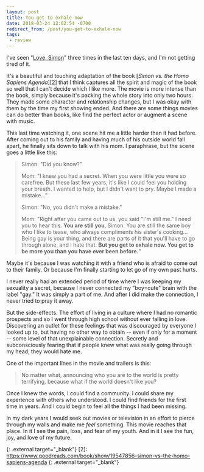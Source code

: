 ```yaml
---
layout: post
title: You get to exhale now
date: 2018-03-24 12:02:54 -0700
redirect_from: /post/you-get-to-exhale-now
tags:
 - review
---
```


I've seen "[Love, Simon][1]" three times in the last ten days, and I'm not getting tired of it.

It's a beautiful and touching adaptation of the book [*Simon vs. the Homo Sapiens Agenda*][2] that I think captures all the spirit and magic of the book so well that I can't decide which I like more. The movie is more intense than the book, simply because it's packing the whole story into only two hours. They made some character and relationship changes, but I was okay with them by the time my first showing ended. And there are some things movies can do better than books, like find the perfect actor or augment a scene with music.

This last time watching it, one scene hit me a little harder than it had before. After coming out to his family and having much of his outside world fall apart, he finally sits down to talk with his mom. I paraphrase, but the scene goes a little like this:

> Simon: "Did you know?"
> 
> Mom: "I knew you had a secret. When you were little you were so carefree. But these last few years, it's like I could feel you holding your breath. I wanted to help, but I didn't want to pry. Maybe I made a mistake..."
> 
> Simon: "No, you didn't make a mistake."
> 
> Mom: "Right after you came out to us, you said "I'm still me." I need you to hear this. **You are still you**, Simon. You are still the same boy who I like to tease, who always compliments his sister's cooking... Being gay is your thing, and there are parts of it that you'll have to go through alone, and I hate that. **But you get to exhale now. You get to be more you than you have ever been before.**"

Maybe it's because I was watching it with a friend who is afraid to come out to their family. Or because I'm finally starting to let go of my own past hurts.

I never really had an extended period of time where I was keeping my sexuality a secret, because I never connected my "boy=cute" brain with the label "gay." It was simply a part of me. And after I did make the connection, I never tried to pray it away.

But the side-effects. The effort of living in a culture where I had no romantic prospects and so I went through high school without ever falling in love. Discovering an outlet for these feelings that was discouraged by everyone I looked up to, but having no other way to obtain -- even if only for a moment -- some level of that unexplainable connection. Secretly and subconsciously fearing that if people knew what was really going through my head, they would hate me.

One of the important lines in the movie and trailers is this:

> No matter what, announcing who you are to the world is pretty terrifying, because what if the world doesn't like you?

Once I knew the words, I could find a community. I could share my experience with others who understood. I could find friends for the first time in years. And I could begin to feel all the things I had been missing.

In my dark years I would seek out movies or television in an effort to pierce through my walls and make me *feel* something. This movie reaches that place. In it I see the pain, loss, and fear of my youth. And in it I see the fun, joy, and love of my future.

[1]: https://www.imdb.com/title/tt5164432/
  {: .external target="_blank"}
[2]: https://www.goodreads.com/book/show/19547856-simon-vs-the-homo-sapiens-agenda
  {: .external target="_blank"}

